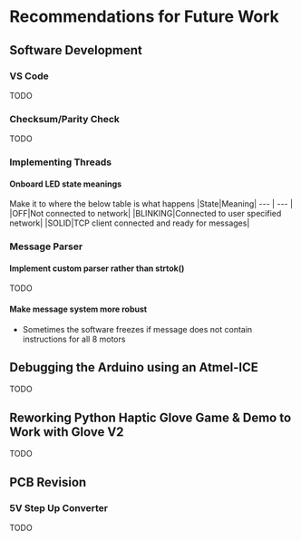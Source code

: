 # Recommendations for Future Work
## Software Development
### VS Code
TODO
### Checksum/Parity Check
TODO
### Implementing Threads
#### Onboard LED state meanings
Make it to where the below table is what happens
|State|Meaning|
--- | --- |
|OFF|Not connected to network|
|BLINKING|Connected to user specified network|
|SOLID|TCP client connected and ready for messages|

### Message Parser
#### Implement custom parser rather than strtok()
TODO
#### Make message system more robust
- Sometimes the software freezes if message does not contain instructions for all 8 motors

## Debugging the Arduino using an Atmel-ICE
TODO

## Reworking Python Haptic Glove Game & Demo to Work with Glove V2
TODO

## PCB Revision
### 5V Step Up Converter
TODO
